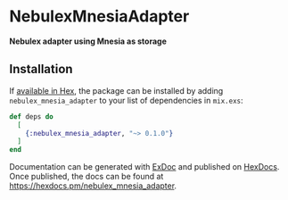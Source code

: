 # NebulexMnesiaAdapter

**Nebulex adapter using Mnesia as storage**

## Installation

If [available in Hex](https://hex.pm/docs/publish), the package can be installed
by adding `nebulex_mnesia_adapter` to your list of dependencies in `mix.exs`:

```elixir
def deps do
  [
    {:nebulex_mnesia_adapter, "~> 0.1.0"}
  ]
end
```

Documentation can be generated with [ExDoc](https://github.com/elixir-lang/ex_doc)
and published on [HexDocs](https://hexdocs.pm). Once published, the docs can
be found at <https://hexdocs.pm/nebulex_mnesia_adapter>.

